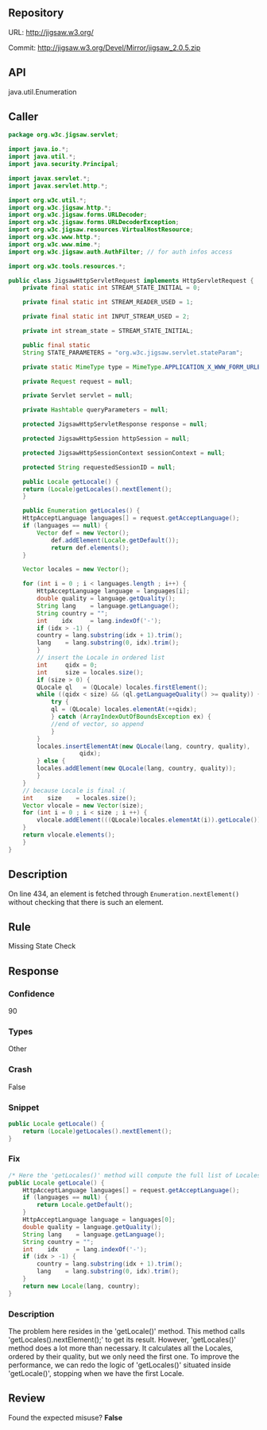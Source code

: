 ## Repository

URL: http://jigsaw.w3.org/

Commit: http://jigsaw.w3.org/Devel/Mirror/jigsaw_2.0.5.zip

## API

java.util.Enumeration

## Caller

```java
package org.w3c.jigsaw.servlet;

import java.io.*;
import java.util.*;
import java.security.Principal;

import javax.servlet.*;
import javax.servlet.http.*;

import org.w3c.util.*;
import org.w3c.jigsaw.http.*;
import org.w3c.jigsaw.forms.URLDecoder;
import org.w3c.jigsaw.forms.URLDecoderException;
import org.w3c.jigsaw.resources.VirtualHostResource;
import org.w3c.www.http.*;
import org.w3c.www.mime.*;
import org.w3c.jigsaw.auth.AuthFilter; // for auth infos access

import org.w3c.tools.resources.*;

public class JigsawHttpServletRequest implements HttpServletRequest {
    private final static int STREAM_STATE_INITIAL = 0;

    private final static int STREAM_READER_USED = 1;

    private final static int INPUT_STREAM_USED = 2;

    private int stream_state = STREAM_STATE_INITIAL;

    public final static 
	String STATE_PARAMETERS = "org.w3c.jigsaw.servlet.stateParam";

    private static MimeType type = MimeType.APPLICATION_X_WWW_FORM_URLENCODED ;

    private Request request = null;

    private Servlet servlet = null;

    private Hashtable queryParameters = null;

    protected JigsawHttpServletResponse response = null;

    protected JigsawHttpSession httpSession = null;

    protected JigsawHttpSessionContext sessionContext = null;

    protected String requestedSessionID = null;

    public Locale getLocale() {
	return (Locale)getLocales().nextElement();
    }

    public Enumeration getLocales() {
	HttpAcceptLanguage languages[] = request.getAcceptLanguage();
	if (languages == null) {
	    Vector def = new Vector();
            def.addElement(Locale.getDefault());
            return def.elements();
	}

	Vector locales = new Vector(); 

	for (int i = 0 ; i < languages.length ; i++) {
	    HttpAcceptLanguage language = languages[i];
	    double quality = language.getQuality();
	    String lang    = language.getLanguage();
	    String country = "";
	    int    idx     = lang.indexOf('-');
	    if (idx > -1) {
		country = lang.substring(idx + 1).trim();
		lang    = lang.substring(0, idx).trim();
	    }
	    // insert the Locale in ordered list
	    int     qidx = 0;
	    int     size = locales.size();
	    if (size > 0) {
		QLocale ql   = (QLocale) locales.firstElement();
		while ((qidx < size) && (ql.getLanguageQuality() >= quality)) {
		    try {
			ql = (QLocale) locales.elementAt(++qidx);
		    } catch (ArrayIndexOutOfBoundsException ex) {
			//end of vector, so append
		    }
		}
		locales.insertElementAt(new QLocale(lang, country, quality),
					qidx);
	    } else {
		locales.addElement(new QLocale(lang, country, quality));
	    }
	}
	// because Locale is final :(
	int    size    = locales.size(); 
	Vector vlocale = new Vector(size);
	for (int i = 0 ; i < size ; i ++) {
	    vlocale.addElement(((QLocale)locales.elementAt(i)).getLocale());
	}
	return vlocale.elements();
    }
}

```

## Description

On line 434, an element is fetched through `Enumeration.nextElement()`
without checking that there is such an element.


## Rule

Missing State Check

## Response

### Confidence

90

### Types

Other

### Crash

False

### Snippet

```java
public Locale getLocale() {
	return (Locale)getLocales().nextElement();
}
```

### Fix

```java
/* Here the 'getLocales()' method will compute the full list of Locales, even if we just need the first one. Change the method 'getLocale()' to compute just the first Locale for better performance. */
public Locale getLocale() {
	HttpAcceptLanguage languages[] = request.getAcceptLanguage();
	if (languages == null) {
	    return Locale.getDefault();
	}
	HttpAcceptLanguage language = languages[0];
	double quality = language.getQuality();
	String lang    = language.getLanguage();
	String country = "";
	int    idx     = lang.indexOf('-');
	if (idx > -1) {
	    country = lang.substring(idx + 1).trim();
	    lang    = lang.substring(0, idx).trim();
	}
	return new Locale(lang, country);
}
```

### Description

The problem here resides in the 'getLocale()' method. This method calls 'getLocales().nextElement();' to get its result. However, 'getLocales()' method does a lot more than necessary. It calculates all the Locales, ordered by their quality, but we only need the first one. To improve the performance, we can redo the logic of 'getLocales()' situated inside 'getLocale()', stopping when we have the first Locale.

## Review

Found the expected misuse? **False**

